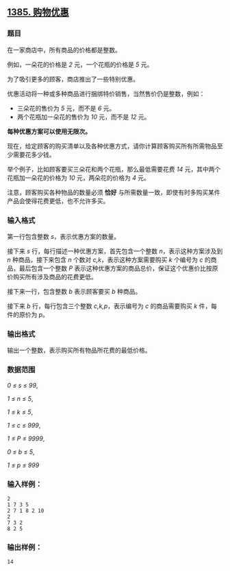 ## [1385. 购物优惠](https://www.acwing.com/problem/content/1387/)

### 题目

在一家商店中，所有商品的价格都是整数。

例如，一朵花的价格是 *2* 元，一个花瓶的价格是 *5* 元。

为了吸引更多的顾客，商店推出了一些特别优惠。

优惠活动将一种或多种商品进行捆绑特价销售，当然售价仍是整数，例如：

- 三朵花的售价为 *5* 元，而不是 *6* 元。
- 两个花瓶加一朵花的售价为 *10* 元，而不是 *12* 元。

**每种优惠方案可以使用无限次。**

现在，给定顾客的购买清单以及各种优惠方式，请你计算顾客购买所有所需物品至少需要花多少钱。

举个例子，比如顾客要买三朵花和两个花瓶，那么最低需要花费 *14* 元，其中两个花瓶加一朵花的价格为 *10* 元，两朵花的价格为 *4* 元。

注意，顾客购买各种物品的数量必须 **恰好** 与所需数量一致，即使有时多购买某件产品会使得花费更低，也不允许多买。

### 输入格式

第一行包含整数 *s*，表示优惠方案的数量。

接下来 *s* 行，每行描述一种优惠方案，首先包含一个整数 *n*，表示这种方案涉及到 *n* 种商品，接下来包含 *n* 个数对 *c,k*，表示这种方案需要购买 *k* 个编号为 *c* 的商品，最后包含一个整数 *P* 表示这种优惠方案的商品总价，保证这个优惠价比按原价购买所有涉及商品的花费更低。

接下来一行，包含整数 *b* 表示顾客要买 *b* 种商品。

接下来 *b* 行，每行包含三个整数 *c,k,p*，表示编号为 *c* 的商品需要购买 *k* 件，每件的原价为 *p*。

### 输出格式

输出一个整数，表示购买所有物品所花费的最低价格。

### 数据范围

*0 ≤ s ≤ 99*,

*1 ≤ n ≤ 5*,

*1 ≤ k ≤ 5*,

*1 ≤ c ≤ 999*,

*1 ≤ P ≤ 9999*,

*0 ≤ b ≤ 5*,

*1 ≤ p ≤ 999*

### 输入样例：

```
2
1 7 3 5
2 7 1 8 2 10
2
7 3 2
8 2 5
```

### 输出样例：

```
14
```
